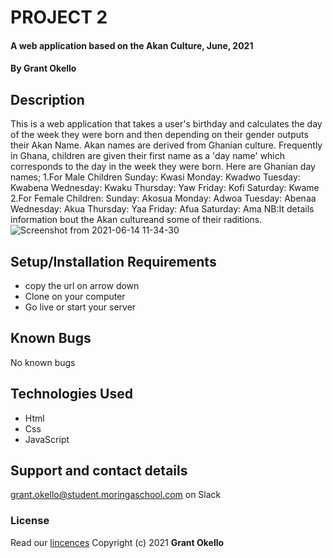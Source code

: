 # PROJECT 2
#### A web application based on the Akan Culture, June, 2021
#### By **Grant Okello**
## Description
This is a web application that takes a user's birthday and calculates the day of the week they were born and then depending on their gender outputs their Akan Name.
Akan names are derived from Ghanian culture.
Frequently in Ghana, children are given their first name as a 'day name' which corresponds to the day in the week they were born. 
Here are Ghanian day names;
1.For Male Children
Sunday: Kwasi
Monday: Kwadwo
Tuesday: Kwabena
Wednesday: Kwaku
Thursday:  Yaw
Friday: Kofi
Saturday: Kwame
2.For Female Children:
Sunday: Akosua
Monday: Adwoa
Tuesday: Abenaa
Wednesday: Akua
Thursday:  Yaa
Friday: Afua
Saturday: Ama
  NB:It details information bout the Akan cultureand some of their raditions.
![Screenshot from 2021-06-14 11-34-30](https://user-images.githubusercontent.com/85164123/121863475-90edd100-cd04-11eb-91a1-c40a620d820d.png)
## Setup/Installation Requirements
- copy the url on arrow down
- Clone on your computer
- Go live or start your server
## Known Bugs
No known bugs
## Technologies Used
- Html
- Css
- JavaScript
## Support and contact details
grant.okello@student.moringaschool.com on Slack 
### License
Read our [lincences](./Lincense)
Copyright (c) 2021 **Grant Okello**
